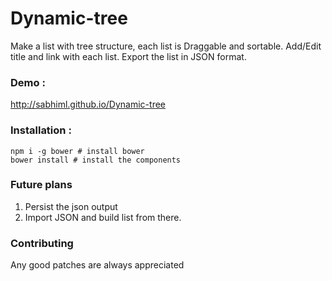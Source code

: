 # Dynamic-tree
Make a list with tree structure, each list is Draggable and sortable. Add/Edit title and link with each list. Export the list in JSON format.

### Demo :
 http://sabhiml.github.io/Dynamic-tree

### Installation :
```
npm i -g bower # install bower
bower install # install the components
 ```

### Future plans

1. Persist the json output
2. Import JSON and build list from there.  

### Contributing

Any good patches are always appreciated
